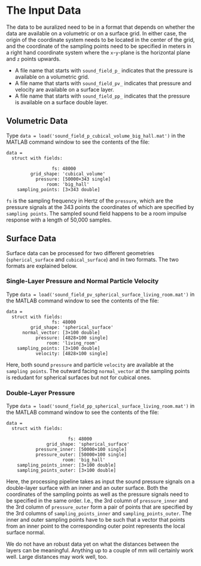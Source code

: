 # The Input Data

The data to be auralized need to be in a format that depends on whether the data are available on a volumetric or on a surface grid. In either case, the origin of the coordinate system needs to be located in the center of the grid, and the coordinate of the sampling points need to be specified in meters in a right hand coordinate system where the `x`-`y`-plane is the horizontal plane and `z` points upwards. 

* A file name that starts with `sound_field_p_` indicates that the pressure is available on a volumetric grid.
* A file name that starts with `sound_field_pv_` indicates that pressure and velocity are available on a surface layer.
* A file name that starts with `sound_field_pp_` indicates that the pressure is available on a surface double layer.



## Volumetric Data

Type `data = load('sound_field_p_cubical_volume_big_hall.mat')` in the MATLAB command window to see the contents of the file:

```
data = 
  struct with fields:
  
                 fs: 48000
         grid_shape: 'cubical_volume'
           pressure: [50000×343 single]
               room: 'big_hall'
    sampling_points: [3×343 double]
```

`fs` is the sampling frequency in Hertz of the `pressure`, which are the pressure signals at the 343 points the coordinates of which are specified by `sampling points`. The sampled sound field happens to be a room impulse response with a length of 50,000 samples.

## Surface Data

Surface data can be processed for two different geometries (`spherical_surface` and `cubical_surface`) and in two formats. The two formats are explained below.

### Single-Layer Pressure and Normal Particle Velocity

Type `data = load('sound_field_pv_spherical_surface_living_room.mat')` in the MATLAB command window to see the contents of the file:

```
data = 
  struct with fields:
                 fs: 48000
         grid_shape: 'spherical_surface'
      normal_vector: [3×100 double]
           pressure: [4828×100 single]
               room: 'living_room'
    sampling_points: [3×100 double]
           velocity: [4828×100 single]
```

Here, both sound `pressure` and particle `velocity` are available at the `sampling points`. The outward facing `normal_vector` at the sampling points is redudant for spherical surfaces but not for cubical ones. 

### Double-Layer Pressure

Type `data = load('sound_field_pp_spherical_surface_living_room.mat')` in the MATLAB command window to see the contents of the file:

```
data = 
  struct with fields:
  
                       fs: 48000
               grid_shape: 'spherical_surface'
           pressure_inner: [50000×100 single]
           pressure_outer: [50000×100 single]
                     room: 'big_hall'
    sampling_points_inner: [3×100 double]
    sampling_points_outer: [3×100 double]
```

Here, the processing pipeline takes as input the sound pressure signals on a double-layer surface with an inner and an outer surface. Both the coordinates of the sampling points as well as the pressure signals need to be specified in the same order. I.e., the 3rd column of `pressure_inner` and the 3rd column of `pressure_outer` form a pair of points that are specified by the 3rd columns of `sampling_points_inner` and `sampling_points_outer`. The inner and outer sampling points have to be such that a vector that points from an inner point to the corresponding outer point represents the local surface normal.

We do not have an robust data yet on what the distances between the layers can be meaningful. Anything up to a couple of mm will certainly work well. Large distances may work well, too.

